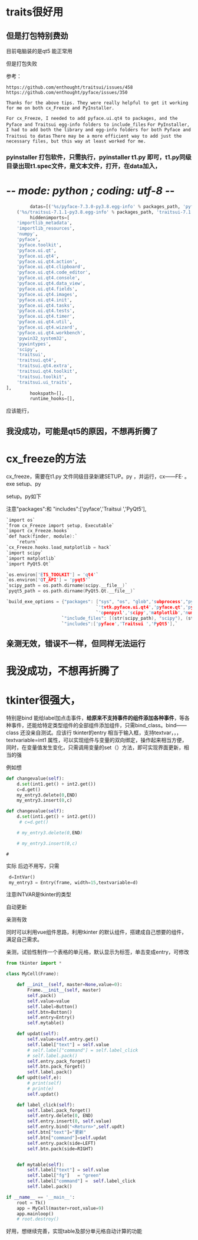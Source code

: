 # traits很好用

## 但是打包特别费劲 ##

目前电脑装的是qt5 能正常用

但是打包失败

参考：

`https://github.com/enthought/traitsui/issues/458`
`https://github.com/enthought/pyface/issues/350`



`Thanks for the above tips. They were really helpful to get it working for me on both cx_Freeze and PyInstaller.`

`For cx_Freeze, I needed to add pyface.ui.qt4 to packages, and the Pyface and Traitsui egg-info folders to include_files`
`For PyInstaller, I had to add both the library and egg-info folders for both Pyface and Traitsui to datas`
`There may be a more efficient way to add just the necessary files, but this way at least worked for me.`



### pyinstaller 打包软件，只需执行，pyinstaller t1.py  即可，t1.py同级目录出现t1.spec文件，是文本文件，打开，在data加入，



# -*- mode: python ; coding: utf-8 -*-

```python
         datas=[('%s/pyface-7.3.0-py3.8.egg-info' % packages_path, 'pyface-7.3.0-py3.8.egg-info'),
    ('%s/traitsui-7.1.1-py3.8.egg-info' % packages_path, 'traitsui-7.1.1-py3.8.egg-info'),],
         hiddenimports=[
    'importlib_metadata',
    'importlib_resources',
    'numpy',
    'pyface',
    'pyface.toolkit',
    'pyface.ui.qt',
    'pyface.ui.qt4',
    'pyface.ui.qt4.action',
    'pyface.ui.qt4.clipboard',
    'pyface.ui.qt4.code_editor',
    'pyface.ui.qt4.console',
    'pyface.ui.qt4.data_view',
    'pyface.ui.qt4.fields',
    'pyface.ui.qt4.images',
    'pyface.ui.qt4.init',
    'pyface.ui.qt4.tasks',
    'pyface.ui.qt4.tests',
    'pyface.ui.qt4.timer',
    'pyface.ui.qt4.util',
    'pyface.ui.qt4.wizard',
    'pyface.ui.qt4.workbench',
    'pywin32_system32',
    'pywintypes',
    'scipy',
    'traitsui',
    'traitsui.qt4',
    'traitsui.qt4.extra',
    'traitsui.qt4.toolkit',
    'traitsui.toolkit',
    'traitsui.ui_traits',
],
         hookspath=[],
         runtime_hooks=[],
```


应该能行，

## 我没成功，可能是qt5的原因，不想再折腾了

# cx_freeze的方法  

cx_freeze，需要在t1.py 文件同级目录新建SETUP。py ，并运行，cx——FE·     。exe  setup、py

setup。py如下

注意"packages":和 "includes":['pyface','Traitsui ','PyQt5'],

```c
`import os`
`from cx_Freeze import setup, Executable`
`import cx_Freeze.hooks`
`def hack(finder, module):`
    `return`
`cx_Freeze.hooks.load_matplotlib = hack`
`import scipy`
`import matplotlib`
`import PyQt5.Qt`

`os.environ['ETS_TOOLKIT'] = 'qt4'`
`os.environ['QT_API'] = 'pyqt5'`
`scipy_path = os.path.dirname(scipy.__file__)` 
`pyqt5_path = os.path.dirname(PyQt5.Qt.__file__)`

`build_exe_options = {"packages": ["sys", "os", "glob",'subprocess',"pyface.ui.qt4", "tvtk.vtk_module", "tvtk.pyface.ui.wx", "matplotlib.backends.backend_qt4",'pygments.lexers',`
                                  `'tvtk.pyface.ui.qt4','pyface.qt','pyface.qt.QtGui','pyface.qt.QtCore',`
                                  `'openpyxl','scipy','matplotlib','numpy','math','matplotlib','mayavi',"statistics","sympy","mplcursors","traitsui","pyface"],`
                     `"include_files": [(str(scipy_path), "scipy"), (str(pyqt5_path), "PyQt5.Qt"), (matplotlib.get_data_path(), "mpl-data")],`
                     `"includes":['pyface','Traitsui ','PyQt5'],`
```



## 亲测无效，错误不一样，但同样无法运行

# 我没成功，不想再折腾了



# tkinter很强大，

特别是bind 能给label加点击事件，**给原来不支持事件的组件添加各种事件**，等各种事件，还能给特定类型组件的全部组件添加组件，只需bind_class。bind——class 还没亲自测试。应该行
tkinter的entry  相当于输入框，支持textvar，，，textvariable=int1 属性，可以实现组件与变量的双向绑定，操作起来相当方便，同时，在变量值发生变化，只需调用变量的set（）方法，即可实现界面更新，相当的强

例如想

```python
def changevalue(self):
    d.set(int1.get() + int2.get())
    c=d.get()
    my_entry3.delete(0,END)
    my_entry3.insert(0,c)

def changevalue(self):
    d.set(int1.get() + int2.get())
     # c=d.get()

    # my_entry3.delete(0,END)

    # my_entry3.insert(0,c)
```

 

    # 
实际 后边不用写，只需

```python
 d=IntVar()
 my_entry3 = Entry(frame, width=15,textvariable=d)
```

注意INTVAR是tkinter的类型



自动更新

亲测有效

同时可以利用vue组件思路，利用tkinter 的默认组件，搭建成自己想要的组件，满足自己需求。

亲测，试验性制作一个表格的单元格，默认显示为标签，单击变成entry，可修改

```python 
from tkinter import *

class MyCell(Frame):

    def __init__(self, master=None,value=0):
        Frame.__init__(self, master)
        self.pack()
        self.value=value
        self.label=Button()
        self.btn=Button()
        self.entry=Entry()
        self.mytable()

    def updat(self):
        self.value=self.entry.get()
        self.label["text"] = self.value
        # self.label["command"] = self.label_click
        # self.label.pack()
        self.entry.pack_forget()
        self.btn.pack_forget()
        self.label.pack()
    def updt(self,e):
        # print(self)
        # print(e)
        self.updat()

    def label_click(self):
        self.label.pack_forget()
        self.entry.delete(0, END)
        self.entry.insert(0, self.value)
        self.entry.bind("<Return>",self.updt)
        self.btn["text"]="更新"
        self.btn["command"]=self.updat
        self.entry.pack(side=LEFT)
        self.btn.pack(side=RIGHT)


    def mytable(self):
        self.label["text"] = self.value
        self.label["fg"]   = "green"
        self.label["command"] =  self.label_click
        self.label.pack()

if __name__ == '__main__':
    root = Tk()
    app = MyCell(master=root,value=9)
    app.mainloop()
    # root.destroy()

```

好用，想继续完善，实现table及部分单元格自动计算的功能